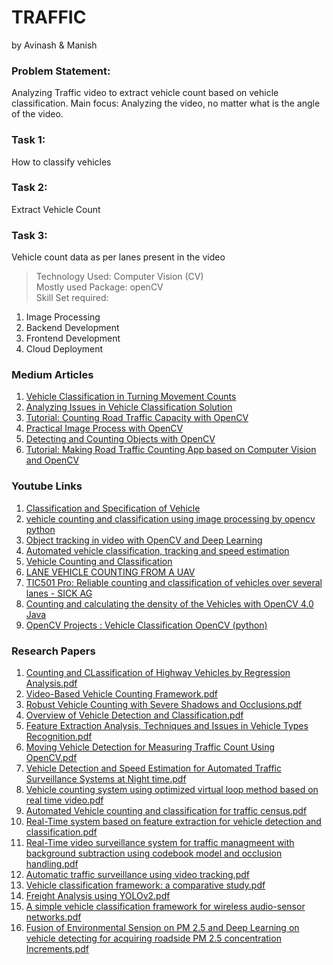 # TRAFFIC 
by 
Avinash & Manish   
  
### Problem Statement:
Analyzing Traffic video to extract vehicle count based on vehicle classification. Main focus: Analyzing the video, no matter what is the angle of the video.
  
### Task 1:
How to classify vehicles  
  
### Task 2:
Extract Vehicle Count
  
### Task 3:
Vehicle count data as per lanes present in the video 

> Technology Used: Computer Vision (CV)  
> Mostly used Package: openCV  
> Skill Set required:
1. Image Processing  
2. Backend Development  
3. Frontend Development  
4. Cloud Deployment  


### Medium Articles  
1. [Vehicle Classification in Turning Movement Counts](https://medium.com/transportation-engineering-data-collection/vehicle-classification-in-turning-movement-counts-4ce6b59534fe)  
2. [Analyzing Issues in Vehicle Classification Solution](https://medium.com/@bhrigs/analyzing-issues-in-vehicle-classification-and-counting-solution-57f29a84ec9f)  
3. [Tutorial: Counting Road Traffic Capacity with OpenCV](https://medium.com/machine-learning-world/tutorial-counting-road-traffic-capacity-with-opencv-998580f1fbde)  
4. [Practical Image Process with OpenCV](https://towardsdatascience.com/practical-image-process-with-opencv-8405772c603e)  
5. [Detecting and Counting Objects with OpenCV](https://medium.com/analytics-vidhya/detecting-and-counting-objects-with-opencv-b0f59bc1e111)  
6. [Tutorial: Making Road Traffic Counting App based on Computer Vision and OpenCV](https://medium.com/machine-learning-world/tutorial-making-road-traffic-counting-app-based-on-computer-vision-and-opencv-166937911660)  
  
  
### Youtube Links  
1. [Classification and Specification of Vehicle](https://www.youtube.com/watch?v=MLR2wbmjRQE&feature=youtu.be)  
2. [vehicle counting and classification using image processing by opencv python](https://www.youtube.com/watch?v=ONgktXxGIJo) 
3. [Object tracking in video with OpenCV and Deep Learning](https://www.youtube.com/watch?v=19vaot75JCY)  
4. [Automated vehicle classification, tracking and speed estimation](https://youtu.be/MvPY1CBapE4)  
5. [Vehicle Counting and Classification](https://youtu.be/mcNPld9wsIo)  
6. [LANE VEHICLE COUNTING FROM A UAV](https://youtu.be/NmcIzqJK1-U)  
7. [TIC501 Pro: Reliable counting and classification of vehicles over several lanes - SICK AG](https://www.youtube.com/watch?v=uLsDljlwuak)  
8. [Counting and calculating the density of the Vehicles with OpenCV 4.0 Java](https://www.youtube.com/watch?v=92RTneVhRV4)   
9. [OpenCV Projects : Vehicle Classification OpenCV (python)](https://www.youtube.com/watch?v=cyNKepIPEP4)  
  
### Research Papers  
1. [Counting and CLassification of Highway Vehicles by Regression Analysis.pdf](https://github.com/kadiyalamani15/Traffic/blob/master/Traffic%20-%20Research%20Paper%20Project/07100903.pdf)  
2. [Video-Based Vehicle Counting Framework.pdf](https://github.com/kadiyalamani15/Traffic/blob/master/Traffic%20-%20Research%20Paper%20Project/08703814.pdf)  
3. [Robust Vehicle Counting with Severe Shadows and Occlusions.pdf](https://github.com/kadiyalamani15/Traffic/blob/master/Traffic%20-%20Research%20Paper%20Project/129780549.pdf)    
4. [Overview of Vehicle Detection and Classification.pdf](https://github.com/kadiyalamani15/Traffic/blob/master/Traffic%20-%20Research%20Paper%20Project/159127941.pdf)  
5. [Feature Extraction Analysis, Techniques and Issues in Vehicle Types Recognition.pdf](https://github.com/kadiyalamani15/Traffic/blob/master/Traffic%20-%20Research%20Paper%20Project/188217040.pdf)  
6. [Moving Vehicle Detection for Measuring Traffic Count Using OpenCV.pdf](https://github.com/kadiyalamani15/Traffic/blob/master/Traffic%20-%20Research%20Paper%20Project/20131230030637936.pdf)  
7. [Vehicle Detection and Speed Estimation for Automated Traffic Surveillance Systems at Night time.pdf](https://github.com/kadiyalamani15/Traffic/blob/master/Traffic%20-%20Research%20Paper%20Project/212493711.pdf)  
8. [Vehicle counting system using optimized virtual loop method based on real time video.pdf](https://github.com/kadiyalamani15/Traffic/blob/master/Traffic%20-%20Research%20Paper%20Project/26779112.pdf)  
9. [Automated Vehicle counting and classification for traffic census.pdf](https://github.com/kadiyalamani15/Traffic/blob/master/Traffic%20-%20Research%20Paper%20Project/301109170.pdf)  
10. [Real-Time system based on feature extraction for vehicle detection and classification.pdf](https://github.com/kadiyalamani15/Traffic/blob/master/Traffic%20-%20Research%20Paper%20Project/5B1407617920-20Transport20and20Telecommunication20Journal5D20Real-Time20System20Based20on20Feature20Extraction20for20Vehicle20Detection20and20Classification.pdf)  
11. [Real-Time video surveillance system for traffic managmeent with background subtraction using codebook model and occlusion handling.pdf](https://github.com/kadiyalamani15/Traffic/blob/master/Traffic%20-%20Research%20Paper%20Project/5B1407617920-20Transport20and20Telecommunication20Journal5D20Real-Time20Video20Surveillance20System20for20Traffic20Management20with20Background20Subtraction20Using20Codebook20Model20and20Occlusion20Handling.pdf)  
12. [Automatic traffic surveillance using video tracking.pdf](https://github.com/kadiyalamani15/Traffic/blob/master/Traffic%20-%20Research%20Paper%20Project/82054378.pdf)  
13. [Vehicle classification framework: a comparative study.pdf](https://github.com/kadiyalamani15/Traffic/blob/master/Traffic%20-%20Research%20Paper%20Project/Ambardekar2014_Article_VehicleClassificationFramework.pdf)  
14. [Freight Analysis using YOLOv2.pdf](https://github.com/kadiyalamani15/Traffic/blob/master/Traffic%20-%20Research%20Paper%20Project/SSRN-id3420232.pdf)  
15. [A simple vehicle classification framework for wireless audio-sensor networks.pdf](https://github.com/kadiyalamani15/Traffic/blob/master/Traffic%20-%20Research%20Paper%20Project/httpwww_itl_waw_plczasopismajtit2008143.pdf)  
16. [Fusion of Environmental Sension on PM 2.5 and Deep Learning on vehicle detecting for acquiring roadside PM 2.5 concentration Increments.pdf](https://github.com/kadiyalamani15/Traffic/blob/master/Traffic%20-%20Research%20Paper%20Project/sensors-20-04679.pdf)  
